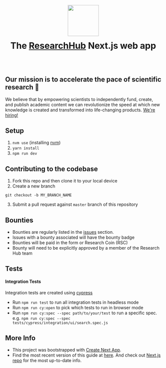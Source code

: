 
<p align="center">    
    <img src="https://avatars.githubusercontent.com/u/58747826?s=200&v=4" height="100">
    <h1 align="center" style="margin-top:0 !important">The <a aria-label="RH logo" href="https://researchhub.com">ResearchHub</a> Next.js web app</h1>
</p>


<p align="center">
  <a aria-label="Join the community" href="https://researchhub-community.slack.com">
    <img alt="" src="https://badgen.net/badge/Join%20the%20community/Slack/yellow?icon=slack">
  </a>
</p>
<p align="center">&nbsp;</p>


## Our mission is to accelerate the pace of scientific research 🚀 

We believe that by empowering scientists to independently fund, create, and publish academic content we can revolutionize the speed at which new knowledge is created and transformed into life-changing products. <a href="https://www.notion.so/researchhub/Working-at-ResearchHub-6e0089f0e234407389eb889d342e5049">We're hiring!</a>

## Setup

1. `nvm use` (installing [nvm](https://github.com/nvm-sh/nvm#installing-and-updating))
2. `yarn install`
3. `npm run dev`

## Contributing to the codebase

1. Fork this repo and then clone it to your local device
2. Create a new branch
```
git checkout -b MY_BRANCH_NAME
```
3. Submit a pull request against `master` branch of this repository

## Bounties
- Bounties are regularly listed in the <a href="issues">issues</a> section.
- Issues with a bounty associated will have the bounty badge
- Bounties will be paid in the form or Research Coin (RSC)
- Bounty will need to be explicitly approved by a member of the Research Hub team


## Tests

#### Integration Tests

Integration tests are created using [cypress](https://www.cypress.io/)

- Run `npm run test` to run all integration tests in headless mode
- Run `npm run cy:open` to pick which tests to run in browser mode
- Run `npm run cy:spec --spec path/to/your/test` to run a specific spec.  
  e.g. `npm run cy:spec --spec tests/cypress/integration/ui/search.spec.js`

## More Info

- This project was bootstrapped with [Create Next App](https://github.com/segmentio/create-next-app).
- Find the most recent version of this guide at [here](https://github.com/segmentio/create-next-app/blob/master/lib/templates/default/README.md). And check out [Next.js repo](https://github.com/zeit/next.js) for the most up-to-date info.
